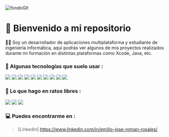 ![fondoGit](https://github.com/Romanemi124/Emilio-Roman/assets/102904774/6a141988-1ca9-4b17-9d81-bc35b127b790)

# 👋 Bienvenido a mi repositorio
👨‍💻 Soy un desarrollador de aplicaciones multiplataforma y estudiante de ingeniería informática, aquí podrás ver algunos de mis proyectos realizados durante mi formación en distintas plataformas como Xcode, Java, etc.

### 🎯 Algunas tecnologías que suelo usar : 
<img src="https://img.shields.io/badge/C%2B%2B-00599C?style=for-the-badge&logo=c%2B%2B&logoColor=white" /> <img src="https://img.shields.io/badge/CSS3-1572B6?style=for-the-badge&logo=css3&logoColor=white" />
<img src="https://img.shields.io/badge/CSS3-1572B6?style=for-the-badge&logo=css3&logoColor=white" />
<img src="https://img.shields.io/badge/HTML5-E34F26?style=for-the-badge&logo=html5&logoColor=white" />
<img src="https://img.shields.io/badge/MySQL-005C84?style=for-the-badge&logo=mysql&logoColor=white" />
<img src="https://img.shields.io/badge/Eclipse-2C2255?style=for-the-badge&logo=eclipse&logoColor=white" />
<img src="https://img.shields.io/badge/IntelliJ_IDEA-000000.svg?style=for-the-badge&logo=intellij-idea&logoColor=white" />
<img src="https://img.shields.io/badge/Visual_Studio-5C2D91?style=for-the-badge&logo=visual%20studio&logoColor=white" />
<img src="https://img.shields.io/badge/Android_Studio-3DDC84?style=for-the-badge&logo=android-studio&logoColor=white" />
<img src="https://img.shields.io/badge/mac%20os-000000?style=for-the-badge&logo=apple&logoColor=white" />

### 🎯 Lo que hago en ratos libres : 
<img src="https://img.shields.io/badge/KFC-F40027?style=for-the-badge&logo=kfc&logoColor=white" />
<img src="https://img.shields.io/badge/Epic%20Games-313131?style=for-the-badge&logo=Epic%20Games&logoColor=white" />
<img src="https://img.shields.io/badge/PlayStation-003791?style=for-the-badge&logo=playstation&logoColor=white" />

### 💻 Puedes encontrarme en :
> [Linkedin]
> https://www.linkedin.com/in/emilio-jose-roman-rosales/

